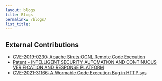```yaml
---
layout: blogs
title: Blogs
permalink: /blogs/
list_title: 
---
```


External Contributions
---
- [CVE-2019-0230: Apache Struts OGNL Remote Code Execution](https://www.thezdi.com/blog/2020/10/7/cve-2019-0230-apache-struts-ognl-remote-code-execution)
- [Patent - INTELLIGENT SECURITY AUTOMATION AND CONTINUOUS VERIFICATION AND RESPONSE PLATFORM](https://patents.justia.com/inventor/kelechukwu-kalu-udonsi)
- [CVE-2021-31166: A Wormable Code Execution Bug in HTTP.sys](https://www.zerodayinitiative.com/blog/2021/5/17/cve-2021-31166-a-wormable-code-execution-bug-in-httpsys)
